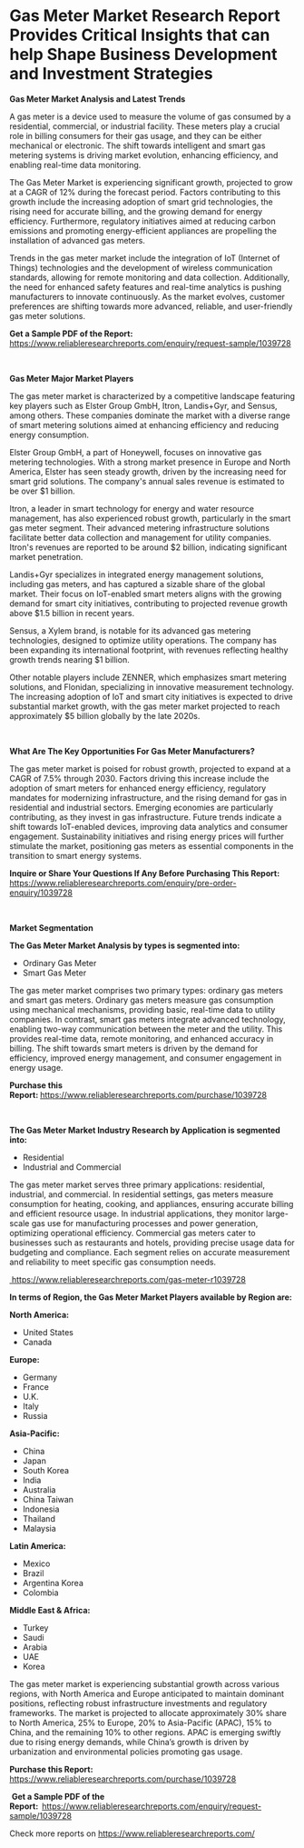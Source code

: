 <p><h1>Gas Meter Market Research Report Provides Critical Insights that can help Shape Business Development and Investment Strategies</h1></p><p><strong>Gas Meter Market Analysis and Latest Trends</strong></p>
<p><p>A gas meter is a device used to measure the volume of gas consumed by a residential, commercial, or industrial facility. These meters play a crucial role in billing consumers for their gas usage, and they can be either mechanical or electronic. The shift towards intelligent and smart gas metering systems is driving market evolution, enhancing efficiency, and enabling real-time data monitoring.</p><p>The Gas Meter Market is experiencing significant growth, projected to grow at a CAGR of 12% during the forecast period. Factors contributing to this growth include the increasing adoption of smart grid technologies, the rising need for accurate billing, and the growing demand for energy efficiency. Furthermore, regulatory initiatives aimed at reducing carbon emissions and promoting energy-efficient appliances are propelling the installation of advanced gas meters.</p><p>Trends in the gas meter market include the integration of IoT (Internet of Things) technologies and the development of wireless communication standards, allowing for remote monitoring and data collection. Additionally, the need for enhanced safety features and real-time analytics is pushing manufacturers to innovate continuously. As the market evolves, customer preferences are shifting towards more advanced, reliable, and user-friendly gas meter solutions.</p></p>
<p><strong>Get a Sample PDF of the Report:&nbsp;</strong> <a href="https://www.reliableresearchreports.com/enquiry/request-sample/1039728?utm_campaign=2734&utm_medium=2&utm_source=Github&utm_content=ia&utm_term=23022025&utm_id=gas-meter">https://www.reliableresearchreports.com/enquiry/request-sample/1039728</a></p>
<p>&nbsp;</p>
<p><strong>Gas Meter Major Market Players</strong></p>
<p><p>The gas meter market is characterized by a competitive landscape featuring key players such as Elster Group GmbH, Itron, Landis+Gyr, and Sensus, among others. These companies dominate the market with a diverse range of smart metering solutions aimed at enhancing efficiency and reducing energy consumption.</p><p>Elster Group GmbH, a part of Honeywell, focuses on innovative gas metering technologies. With a strong market presence in Europe and North America, Elster has seen steady growth, driven by the increasing need for smart grid solutions. The company's annual sales revenue is estimated to be over $1 billion.</p><p>Itron, a leader in smart technology for energy and water resource management, has also experienced robust growth, particularly in the smart gas meter segment. Their advanced metering infrastructure solutions facilitate better data collection and management for utility companies. Itron's revenues are reported to be around $2 billion, indicating significant market penetration.</p><p>Landis+Gyr specializes in integrated energy management solutions, including gas meters, and has captured a sizable share of the global market. Their focus on IoT-enabled smart meters aligns with the growing demand for smart city initiatives, contributing to projected revenue growth above $1.5 billion in recent years.</p><p>Sensus, a Xylem brand, is notable for its advanced gas metering technologies, designed to optimize utility operations. The company has been expanding its international footprint, with revenues reflecting healthy growth trends nearing $1 billion.</p><p>Other notable players include ZENNER, which emphasizes smart metering solutions, and Flonidan, specializing in innovative measurement technology. The increasing adoption of IoT and smart city initiatives is expected to drive substantial market growth, with the gas meter market projected to reach approximately $5 billion globally by the late 2020s.</p></p>
<p>&nbsp;</p>
<p><strong>What Are The Key Opportunities For Gas Meter Manufacturers?</strong></p>
<p><p>The gas meter market is poised for robust growth, projected to expand at a CAGR of 7.5% through 2030. Factors driving this increase include the adoption of smart meters for enhanced energy efficiency, regulatory mandates for modernizing infrastructure, and the rising demand for gas in residential and industrial sectors. Emerging economies are particularly contributing, as they invest in gas infrastructure. Future trends indicate a shift towards IoT-enabled devices, improving data analytics and consumer engagement. Sustainability initiatives and rising energy prices will further stimulate the market, positioning gas meters as essential components in the transition to smart energy systems.</p></p>
<p><strong>Inquire or Share Your Questions If Any Before Purchasing This Report:</strong> <a href="https://www.reliableresearchreports.com/enquiry/pre-order-enquiry/1039728?utm_campaign=2734&utm_medium=2&utm_source=Github&utm_content=ia&utm_term=23022025&utm_id=gas-meter">https://www.reliableresearchreports.com/enquiry/pre-order-enquiry/1039728</a></p>
<p>&nbsp;</p>
<p><strong>Market Segmentation</strong></p>
<p><strong>The Gas Meter Market Analysis by types is segmented into:</strong></p>
<p><ul><li>Ordinary Gas Meter</li><li>Smart Gas Meter</li></ul></p>
<p><p>The gas meter market comprises two primary types: ordinary gas meters and smart gas meters. Ordinary gas meters measure gas consumption using mechanical mechanisms, providing basic, real-time data to utility companies. In contrast, smart gas meters integrate advanced technology, enabling two-way communication between the meter and the utility. This provides real-time data, remote monitoring, and enhanced accuracy in billing. The shift towards smart meters is driven by the demand for efficiency, improved energy management, and consumer engagement in energy usage.</p></p>
<p><strong>Purchase this Report:&nbsp;</strong><a href="https://www.reliableresearchreports.com/purchase/1039728?utm_campaign=2734&utm_medium=2&utm_source=Github&utm_content=ia&utm_term=23022025&utm_id=gas-meter">https://www.reliableresearchreports.com/purchase/1039728</a></p>
<p>&nbsp;</p>
<p><strong>The Gas Meter Market Industry Research by Application is segmented into:</strong></p>
<p><ul><li>Residential</li><li>Industrial and Commercial</li></ul></p>
<p><p>The gas meter market serves three primary applications: residential, industrial, and commercial. In residential settings, gas meters measure consumption for heating, cooking, and appliances, ensuring accurate billing and efficient resource usage. In industrial applications, they monitor large-scale gas use for manufacturing processes and power generation, optimizing operational efficiency. Commercial gas meters cater to businesses such as restaurants and hotels, providing precise usage data for budgeting and compliance. Each segment relies on accurate measurement and reliability to meet specific gas consumption needs.</p></p>
<p><a href="https://www.reliableresearchreports.com/gas-meter-r1039728?utm_campaign=2734&utm_medium=2&utm_source=Github&utm_content=ia&utm_term=23022025&utm_id=gas-meter">&nbsp;https://www.reliableresearchreports.com/gas-meter-r1039728</a></p>
<p><strong>In terms of Region, the Gas Meter Market Players available by Region are:</strong></p>
<p>
    <p> <strong> North America: </strong>
        <ul>
            <li>United States</li>
            <li>Canada</li>
        </ul>
        </p> 
    <p> <strong> Europe: </strong>
        <ul>
            <li>Germany</li>
            <li>France</li>
            <li>U.K.</li>
            <li>Italy</li>
            <li>Russia</li>
        </ul>
        </p> 
    <p> <strong> Asia-Pacific: </strong>
        <ul>
            <li>China</li>
            <li>Japan</li>
            <li>South Korea</li>
            <li>India</li>
            <li>Australia</li>
            <li>China Taiwan</li>
            <li>Indonesia</li>
            <li>Thailand</li>
            <li>Malaysia</li>
        </ul>
        </p> 
    <p> <strong> Latin America: </strong>
        <ul>
            <li>Mexico</li>
            <li>Brazil</li>
            <li>Argentina Korea</li>
            <li>Colombia</li>
        </ul>
        </p> 
    <p> <strong> Middle East & Africa: </strong>
        <ul>
            <li>Turkey</li>
            <li>Saudi</li>
            <li>Arabia</li>
            <li>UAE</li>
            <li>Korea</li>
        </ul>
    </p>
    </p>
<p><p>The gas meter market is experiencing substantial growth across various regions, with North America and Europe anticipated to maintain dominant positions, reflecting robust infrastructure investments and regulatory frameworks. The market is projected to allocate approximately 30% share to North America, 25% to Europe, 20% to Asia-Pacific (APAC), 15% to China, and the remaining 10% to other regions. APAC is emerging swiftly due to rising energy demands, while China’s growth is driven by urbanization and environmental policies promoting gas usage.</p></p>
<p><strong>Purchase this Report: </strong><a href="https://www.reliableresearchreports.com/purchase/1039728?utm_campaign=2734&utm_medium=2&utm_source=Github&utm_content=ia&utm_term=23022025&utm_id=gas-meter">https://www.reliableresearchreports.com/purchase/1039728</a></p>
<p>&nbsp;<strong>Get a Sample PDF of the Report:&nbsp;&nbsp;</strong><a href="https://www.reliableresearchreports.com/enquiry/request-sample/1039728?utm_campaign=2734&utm_medium=2&utm_source=Github&utm_content=ia&utm_term=23022025&utm_id=gas-meter">https://www.reliableresearchreports.com/enquiry/request-sample/1039728</a></p>
<p><strong></strong></p>
<p>Check more reports on <a href="https://www.reliableresearchreports.com/?utm_campaign=2734&utm_medium=2&utm_source=Github&utm_content=ia&utm_term=23022025&utm_id=gas-meter">https://www.reliableresearchreports.com/</a></p>